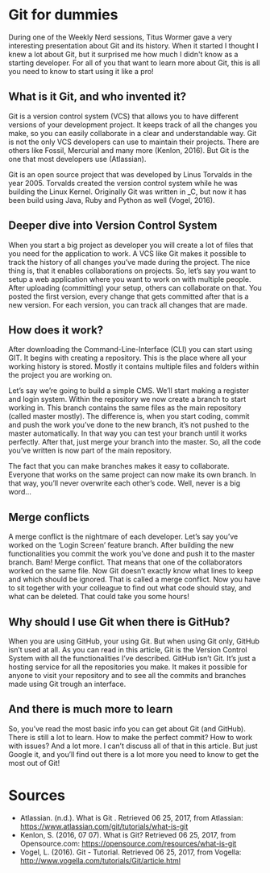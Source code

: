 # Git for dummies

During one of the Weekly Nerd sessions, Titus Wormer gave a very interesting presentation about Git and its history. When it started I thought I knew a lot about Git, but it surprised me how much I didn't know as a starting developer. For all of you that want to learn more about Git, this is all you need to know to start using it like a pro!

## What is it Git, and who invented it?

Git is a version control system (VCS) that allows you to have different versions of your development project. It keeps track of all the changes you make, so you can easily collaborate in a clear and understandable way. Git is not the only VCS developers can use to maintain their projects. There are others like Fossil, Mercurial and many more (Kenlon, 2016). But Git is the one that most developers use (Atlassian).

Git is an open source project that was developed by Linus Torvalds in the year 2005. Torvalds created the version control system while he was building the Linux Kernel. Originally Git was written in _C, but now it has been build using Java, Ruby and Python as well (Vogel, 2016).

## Deeper dive into Version Control System

When you start a big project as developer you will create a lot of files that you need for the application to work. A VCS like Git makes it possible to track the history of all changes you’ve made during the project. The nice thing is, that it enables collaborations on projects. So, let’s say you want to setup a web application where you want to work on with multiple people. After uploading (committing) your setup, others can collaborate on that. You posted the first version, every change that gets committed after that is a new version. For each version, you can track all changes that are made.

## How does it work?

After downloading the Command-Line-Interface (CLI) you can start using GIT. It begins with creating a repository. This is the place where all your working history is stored. Mostly it contains multiple files and folders within the project you are working on.

Let’s say we’re going to build a simple CMS. We’ll start making a register and login system. Within the repository we now create a branch to start working in. This branch contains the same files as the main repository (called master mostly). The difference is, when you start coding, commit and push the work you’ve done to the new branch, it’s not pushed to the master automatically. In that way you can test your branch until it works perfectly. After that, just merge your branch into the master. So, all the code you’ve written is now part of the main repository.

The fact that you can make branches makes it easy to collaborate. Everyone that works on the same project can now make its own branch. In that way, you’ll never overwrite each other’s code. Well, never is a big word...

## Merge conflicts

A merge conflict is the nightmare of each developer. Let’s say you’ve worked on the ‘Login Screen’ feature branch. After building the new functionalities you commit the work you’ve done and push it to the master branch. Bam! Merge conflict. That means that one of the collaborators worked on the same file. Now Git doesn’t exactly know what lines to keep and which should be ignored. That is called a merge conflict. Now you have to sit together with your colleague to find out what code should stay, and what can be deleted. That could take you some hours!

## Why should I use Git when there is GitHub?

When you are using GitHub, your using Git. But when using Git only, GitHub isn’t used at all. As you can read in this article, Git is the Version Control System with all the functionalities I’ve described. GitHub isn’t Git. It’s just a hosting service for all the repositories you make. It makes it possible for anyone to visit your repository and to see all the commits and branches made using Git trough an interface.

## And there is much more to learn

So, you’ve read the most basic info you can get about Git (and GitHub). There is still a lot to learn. How to make the perfect commit? How to work with issues? And a lot more. I can’t discuss all of that in this article. But just Google it, and you’ll find out there is a lot more you need to know to get the most out of Git!

# Sources

- Atlassian. (n.d.). What is Git . Retrieved 06 25, 2017, from Atlassian: https://www.atlassian.com/git/tutorials/what-is-git
- Kenlon, S. (2016, 07 07). What is Git? Retrieved 06 25, 2017, from Opensource.com: https://opensource.com/resources/what-is-git
- Vogel, L. (2016). Git - Tutorial. Retrieved 06 25, 2017, from Vogella: http://www.vogella.com/tutorials/Git/article.html

